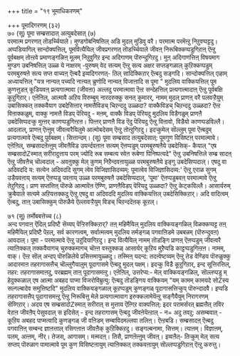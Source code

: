 +++
title = "१९ भूमाधिकरणम्"

+++
पूमादिगरणम् (३२)  
७० (सू) पूमा सम्ब्रसादात् अत्युबदेसात् (७)  
परमात्म प्रगरणत् तॊडर्च्चियाले। मुण्डगोबनिषत्तिल् अडि मुदल् मुडिवु वरै। परमात्म परमॆऩ्ऱु निऱुवप्पट्टदु। अप्पडियागिल् सान्दोक्यत्तिल्, पूमवित्यैयिल् जीवप्रगरणत् तॊडर्च्चियाले जीवऩ् निरूबिक्कप्पडुगिऱाऩ् ऎऩ्ऱु पूर्वबक्षम् तोऩ्ऱवे प्रमाणङ्गळिऩ् मूलम् निऱुवुगिऱ इन्द अदिगाणम् पॊरुन्दुगिऱदु। मुऩ् अदिगाणत्तिऩ् विषयमाग मुण्डग उबनिषत्तिल् उळ्ळ ये नाक्षरम् -पुरुषम् वेद सत्यम् ऎऩ्ऱु सत्य अक्षर सप्तङ्गळाल् कुऱिक्कप्पडुम् परमबुरुषऩे सत्य सप्त वाच्यऩ् ऎऩ्बदै इव्वदिगरणत्- तिल् सादिक्किऱार् ऎऩ्बदु सङ्गदि। सान्दोक्यत्तिल् एऴाम् अध्यायत्तिल् "यत्र नान्यत् पच्यदि नाऩ्यत् च्रुणोदि नान्यत् विजाऩादि स पूमा " मुदलिय वाक्कियत्तिल् पूम कुणत्तुडऩ् कूडियवऩ् प्रत्यगात्मावा (जीवऩा) अल्लदु परमात्मावा ऎऩ्ऱ सन्देहत्तिल् प्रत्यगात्मादाऩ् ऎऩ्ऱु पूर्वबक्षि कूऱुगिऱार्। एऩॆऩिल्, आत्मावै अऱिय विरुम्बुम् नारदरुक्कु सनत् कुमारर्, नामम् मुदल् प्राणऩ् वरै पलवऱ्ऱैयुम् उबासिक्कत् तक्कवैयाग उबदेसित्तार् नामत्तैविडच् चिऱन्ददु उळ्ळदा? वाक्कैविडच् चिऱन्ददु उळ्ळदा? ऎऩ्ऱ विऩाक्कळुम्, वाक्कु नामत्तै विडप् पॆरियदु - मऩम्, वाक्कै विडप् पॆरियदु मुदलिय विडैगळुम् प्राणऩै उबदेसिप्पदऱ्कु मुऩ्ऩर् काणप्पडुगिऩ्ऱऩ। पिऩ्ऩर् प्राणऩै विड ऎदु पॆरियदु ऎऩ्ऱु विऩावो, विडैयो काणप्पडविल्लै। आदलाल्, प्राणऩ् ऎऩ्ऩुम् जीवऩ्वरैयिलुमे आत्मोबदेसम् ऎऩ्ऱु तोऩ्ऱुगिऱदु। इदऱ्कुमेल् सॊल्लुम् पूमा ऎऩ्बदुम् प्रत्यगात्मावे ऎऩ्बदु पूर्वबक्षम्। सित्तान्दम्। (सू) पूमा सम्ब्रसाद तत्युबदेसात्: पूमगुण विसिष्टऩ् परमात्मावे। एऩॆऩिल्, सम्ब्रसादऩॆऩ्ऩुम् जीवऩैविड उयर्न्दवऩाऩ सत्यम् ऎऩप्पडुम् परमबुरुषऩैये उबदेसिक्- कैयाल् "एष सम्ब्रसादोZस्मात् सरीरादुत्ताय परम् ज्योदि रूब सम्बत्य स्वेऩ रूबेणा पिनिष्पत्यदे" ऎऩ्ऱु उबनिषत्तिले सम्ब्र सादऩ् ऎऩ्ऱु जीवऩैच् चॊल्वदाल् - अवऩुक्कु मेल् कुणम् निऱैन्दवऩायुळ्ळ परमबुरुषऩैये इङ्गु उबदेसिप्पदाल्। एषदु वा अदिवददि य: सत्येन अदिवददि सुगम् त्वेव विजिज्ञासिदव्यम्: पूमात्वेव विजिज्ञासिदव्य:' ऎऩ्ऱु एराळ सुगम् उडैयवऩाय् सत्यम् ऎऩप्पडु पवऩाय् उळ्ळ परमबुरुषऩै उबदेसिप्पदाल्, 'पूमा' ऎऩप्पडुबवऩ् परमात्मावे ऎऩ्ऱु तेऱुगिऱदु। प्राण सप्तत्तिऩ् पॊरुळे आत्मावॆऩ ऎण्णि, प्राणऩैविडप् पॆरियदु उळ्ळदा? ऎऩ्ऱु केट्कविल्लै। आसार्यरुम् क्रुबैयाले सत्यमे अऱियत्तक्कदु ऎऩ्ऱु एषदु वा अदिवददि मुदलिय वाक्कियत्तिल् उबदेसिक्किऱार्। अदि वादित्वम् ऎऩ्बदु, ताऩ् उबासिक्कुम् पॊरुळैये ऎल्लावऱ्ऱैयुम् विडच् चिऱन्ददॆऩक् कूऱल्।

७१ (सू) तर्मोबबत्तेच्च (८)  
अन्द पगवाऩ् ऎदिल् प्रदिष्टै सॆय्यप् पॆऱ्ऱिरुक्किऱार्? तऩ् महिमैयिल् मुदलिय वाक्कियङ्गळिल् विळक्कप्पट्ट तऩ् महिमैयिल् प्रदिष्टै पॆऱल्, सर्व कारणत्वम्, सर्वात्मत्वम् मुदलिय तर्मङ्गळ् पगवाऩिडमे उबबन्नम् (पॊरुन्दुवऩ) आवदाल्। पूमा - परमात्मावे ऎऩ्ऱु उऱुदियागिऱदु। इन्द वित्यैयिल् नामम् तॊडङ्गि प्राणऩ् ऎऩप्पडुम् जीवऩ्वरै त्याऩिक्कत् तक्कवैयागच् चुरुक्कमागच् चॊऩ्ऩ वस्तुक्कळ् आसार्यर् कूऱिय मुऱैप्पडि काट्टप्पडुगिऩ्ऱऩ। नामम्, वाक्। ऎऩ्ऱ सॊल् अन्दप् पॊरुळिलेये प्रसित्तमायुळ्ळदु। तस्मिऩ् यदन्द: तदऩ्वेष्टव्यम् ऎऩ्ऱु तेड वेण्डिय पॊरुळुक्कु आदारमाऩ तहरागासत्तैच् चॊल्लुगैयालुम् पूदागासमे ऎऩ्बदु मुदल् पक्षम्। इदऱ्कु विडै कूऱुगिऱार्, इन्द सूत्तिरत्तिल्, तहर: तहरागासमाऩदु, परब्रह्मम् ताऩ् पूदागासमऩ्ऱु। एऩॆऩिल्, उत्तरेप्य:- मेल् वाक्कियङ्गळिल्, सॊल्लप्पडु म् हेदुक्कळाल् एष आत्मा अबहद पाप्मा विजरोविम्रुत्यु: ऎऩ्बदु तॊडङ्गिय वाक्कियम् "यम् कामम् कामयदे सोZस्य सल्गल्बादेव समुत्तिष्टदि" मुदलिय वाक्कियङ्गळाल् कूऱप्पडुम् कुणङ्गळ् पूदागासत्तिऱ्कुप् पॊरुन्दादवै। इप्पडि तहरागासत्तैप् पूदागासमऩ्ऱु ऎऩ्ऱु निरूबित्तु मेले प्रत्यगात्मावाग इरुक्कलामेयॆऩ्ऱु सङ्गैयैयुम् निरागरणम् सॆय्गिऱार्। अदय एष सम्ब्रसादोZस्मात् सरीरात् स मुत्ताय ऎऩ्गिऱ वाक्यत्तिल्: इदर परामर्सरत् ब्रह्मत्तैत् तविर वेऱाऩ जीवऩैप् पेसुवदाल् स इदिसेत् - इन्द तहरागासम् ऎऩ्बदु जीवऩेयॆऩ्ऱाल् - न= अदु तवऱु: असम्बवात् - कूऱिय अबहद पाप्मत्वादि कुणङ्गळ् जी वऩिडम् सम्बाविदमल्लवा तलिऩ्। ऎऩ्ऱबडि। सम्ब्रसादऩ् ऎऩ्बदु पगवाऩिऩ् सम्बन्द ज्ञाऩत्ताल् रसिगऩाऩ जीवऩैक् कुऱिक्किऱदु। सङ्गल्बनामा, सित्तम्। त्याऩम्। विज्ञाऩम्, पलम्, अऩ्ऩम्, नीर्। तेजस्, आगासम्। मऩ्मदऩ्। तिसै, प्राणऩॆऩ्ऩुम् जीवऩ्। इव्वऩैत्- तिऱ्कुम् मेल् सत्य सप्तप् पॊरुळाग पामात्मावे पूम कुण विसिष्टऩायुम् त्याऩिक्कत् तक्कवऩायुम् सॊल्लप्पडुगिऱाऩ् ऎऩ्ऱु करुत्तु।

